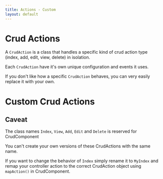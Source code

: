 ```yaml
---
title: Actions - Custom
layout: default
---
```


# Crud Actions

A `CrudAction` is a class that handles a specific kind of crud action type (index, add, edit, view,
delete) in isolation.

Each `CrudAction` have it's own unique configuration and events it uses.

If you don't like how a specific `CrudAction` behaves, you can very easily replace it with your own.

# Custom Crud Actions

## Caveat

The class names `Index`, `View`, `Add`, `Edit` and `Delete` is reserved for CrudComponent

You can't create your own versions of these CrudActions with the same name.

If you want to change the behavior of `Index` simply rename it to `MyIndex` and remap your
controller action to the correct CrudAction object using `mapAction()` in CrudComponent.
